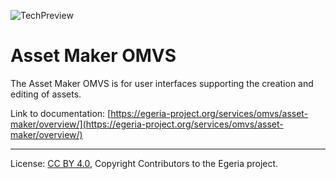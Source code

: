 <!-- SPDX-License-Identifier: CC-BY-4.0 -->
<!-- Copyright Contributors to the Egeria project. -->

![TechPreview](../../../images/egeria-content-status-in-development.png#pagewidth)

# Asset Maker OMVS 

The Asset Maker OMVS is for user interfaces supporting the creation and editing of assets.

Link to documentation: [https://egeria-project.org/services/omvs/asset-maker/overview/](https://egeria-project.org/services/omvs/asset-maker/overview/)

----
License: [CC BY 4.0](https://creativecommons.org/licenses/by/4.0/),
Copyright Contributors to the Egeria project.